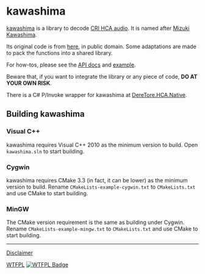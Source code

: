 # kawashima

[kawashima](https://github.com/Hozuki/kawashima) is a library to decode [CRI HCA audio](http://www.criware.com/en/products/adx2.html).
It is named after [Mizuki Kawashima](http://www.project-imas.com/wiki/Mizuki_Kawashima).

Its original code is from [here](https://mega.co.nz/#!Fh8FwKoB!0xuFdrit3IYcEgQK7QIqFKG3HMQ6rHKxrH3r5DJlJ3M), in public
domain. Some adaptations are made to pack the functions into a shared library.

For how-tos, please see the [API docs](https://github.com/Hozuki/kawashima/tree/master/docs/api.md) and
[example](https://github.com/Hozuki/kawashima/tree/master/docs/example.md).

Beware that, if you want to integrate the library or any piece of code, **DO AT YOUR OWN RISK**.

There is a C# P/Invoke wrapper for kawashima at [DereTore.HCA.Native](https://github.com/Hozuki/DereTore/tree/master/DereTore.HCA.Native).

## Building kawashima

### Visual C++

kawashima requires Visual C++ 2010 as the minimum version to build. Open `kawashima.sln` to start building.

### Cygwin

kawashima requires CMake 3.3 (in fact, it can be lower) as the minimum version to build. Rename
`CMakeLists-example-cygwin.txt` to `CMakeLists.txt` and use CMake to start building.

### MinGW

The CMake version requirement is the same as building under Cygwin. Rename `CMakeLists-example-mingw.txt`
to `CMakeLists.txt` and use CMake to start building.

------

[Disclaimer](DISCLAIMER.md)

[WTFPL](LICENSE.txt)
<a href="http://www.wtfpl.net/txt/copying/">![WTFPL Badge](http://www.wtfpl.net/wp-content/uploads/2012/12/wtfpl-badge-2.png)</a>
